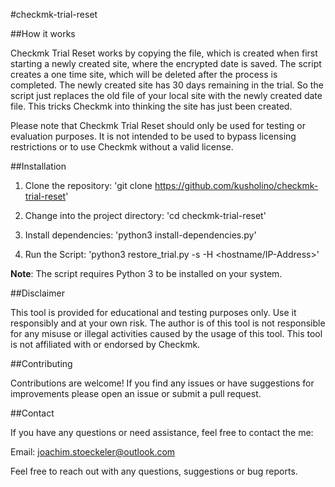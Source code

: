#checkmk-trial-reset

##How it works

Checkmk Trial Reset works by copying the file, which is created when first starting a newly created site, where the encrypted date is saved. The script creates a one time site, which will be deleted after the process is completed. The newly created site has 30 days remaining in the trial. So the script just replaces the old file of your local site with the newly created date file. This tricks Checkmk into thinking the site has just been created.

Please note that Checkmk Trial Reset should only be used for testing or evaluation purposes. It is not intended to be used to bypass licensing restrictions or to use Checkmk without a valid license.

##Installation
1. Clone the repository:
'git clone https://github.com/kusholino/checkmk-trial-reset'

2. Change into the project directory:
'cd checkmk-trial-reset'

3. Install dependencies:
'python3 install-dependencies.py'

4. Run the Script:
'python3 restore_trial.py -s <sitename> -H <hostname/IP-Address>'

**Note**: The script requires Python 3 to be installed on your system.

##Disclaimer

This tool is provided for educational and testing purposes only. Use it responsibly and at your own risk. The author is of this tool is not responsible for any misuse or illegal activities caused by the usage of this tool. This tool is not affiliated with or endorsed by Checkmk.

##Contributing

Contributions are welcome! If you find any issues or have suggestions for improvements please open an issue or submit a pull request.

##Contact

If you have any questions or need assistance, feel free to contact the me:

Email: joachim.stoeckeler@outlook.com

Feel free to reach out with any questions, suggestions or bug reports.